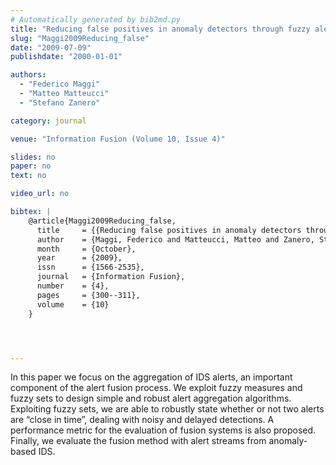 ```yaml
---
# Automatically generated by bib2md.py
title: "Reducing false positives in anomaly detectors through fuzzy alert aggregation"
slug: "Maggi2009Reducing_false"
date: "2009-07-09"
publishdate: "2000-01-01"

authors:
  - "Federico Maggi"
  - "Matteo Matteucci"
  - "Stefano Zanero"

category: journal

venue: "Information Fusion (Volume 10, Issue 4)"

slides: no
paper: no
text: no

video_url: no

bibtex: |
    @article{Maggi2009Reducing_false,
      title     = {{Reducing false positives in anomaly detectors through fuzzy alert aggregation}},
      author    = {Maggi, Federico and Matteucci, Matteo and Zanero, Stefano},
      month     = {October},
      year      = {2009},
      issn      = {1566-2535},
      journal   = {Information Fusion},
      number    = {4},
      pages     = {300--311},
      volume    = {10}
    }




---
```


In this paper we focus on the aggregation of IDS alerts, an important component of the alert fusion process. We exploit fuzzy measures and fuzzy sets to design simple and robust alert aggregation algorithms. Exploiting fuzzy sets, we are able to robustly state whether or not two alerts are “close in time”, dealing with noisy and delayed detections. A performance metric for the evaluation of fusion systems is also proposed. Finally, we evaluate the fusion method with alert streams from anomaly-based IDS.